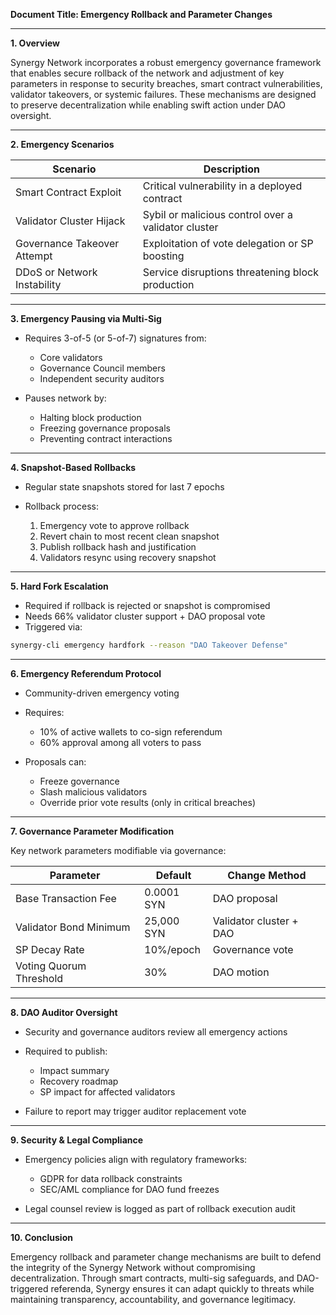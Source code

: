 **Document Title: Emergency Rollback and Parameter Changes**

---

**1. Overview**

Synergy Network incorporates a robust emergency governance framework that enables secure rollback of the network and adjustment of key parameters in response to security breaches, smart contract vulnerabilities, validator takeovers, or systemic failures. These mechanisms are designed to preserve decentralization while enabling swift action under DAO oversight.

---

**2. Emergency Scenarios**

| Scenario                    | Description                                         |
| --------------------------- | --------------------------------------------------- |
| Smart Contract Exploit      | Critical vulnerability in a deployed contract       |
| Validator Cluster Hijack    | Sybil or malicious control over a validator cluster |
| Governance Takeover Attempt | Exploitation of vote delegation or SP boosting      |
| DDoS or Network Instability | Service disruptions threatening block production    |

---

**3. Emergency Pausing via Multi-Sig**

* Requires 3-of-5 (or 5-of-7) signatures from:

  * Core validators
  * Governance Council members
  * Independent security auditors
* Pauses network by:

  * Halting block production
  * Freezing governance proposals
  * Preventing contract interactions

---

**4. Snapshot-Based Rollbacks**

* Regular state snapshots stored for last 7 epochs
* Rollback process:

  1. Emergency vote to approve rollback
  2. Revert chain to most recent clean snapshot
  3. Publish rollback hash and justification
  4. Validators resync using recovery snapshot

---

**5. Hard Fork Escalation**

* Required if rollback is rejected or snapshot is compromised
* Needs 66% validator cluster support + DAO proposal vote
* Triggered via:

```bash
synergy-cli emergency hardfork --reason "DAO Takeover Defense"
```

---

**6. Emergency Referendum Protocol**

* Community-driven emergency voting
* Requires:

  * 10% of active wallets to co-sign referendum
  * 60% approval among all voters to pass
* Proposals can:

  * Freeze governance
  * Slash malicious validators
  * Override prior vote results (only in critical breaches)

---

**7. Governance Parameter Modification**

Key network parameters modifiable via governance:

| Parameter               | Default    | Change Method           |
| ----------------------- | ---------- | ----------------------- |
| Base Transaction Fee    | 0.0001 SYN | DAO proposal            |
| Validator Bond Minimum  | 25,000 SYN | Validator cluster + DAO |
| SP Decay Rate           | 10%/epoch  | Governance vote         |
| Voting Quorum Threshold | 30%        | DAO motion              |

---

**8. DAO Auditor Oversight**

* Security and governance auditors review all emergency actions
* Required to publish:

  * Impact summary
  * Recovery roadmap
  * SP impact for affected validators
* Failure to report may trigger auditor replacement vote

---

**9. Security & Legal Compliance**

* Emergency policies align with regulatory frameworks:

  * GDPR for data rollback constraints
  * SEC/AML compliance for DAO fund freezes
* Legal counsel review is logged as part of rollback execution audit

---

**10. Conclusion**

Emergency rollback and parameter change mechanisms are built to defend the integrity of the Synergy Network without compromising decentralization. Through smart contracts, multi-sig safeguards, and DAO-triggered referenda, Synergy ensures it can adapt quickly to threats while maintaining transparency, accountability, and governance legitimacy.
